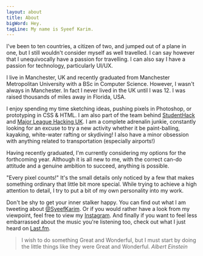 ```yaml
---
layout: about
title: About
bigWord: Hey.
tagLine: My name is Syeef Karim.
---
```


I've been to ten countries, a citizen of two, and jumped out of a plane in one, but I still wouldn't consider myself as well travelled. I can say however that I unequivocally have a passion for travelling. I can also say I have a passion for technology, particularly UI/UX. 

I live in Manchester, UK and recently graduated from Manchester Metropolitan University with a BSc in Computer Science. However, I wasn't always in Manchester. In fact I never lived in the UK until I was 12. I was raised thousands of miles away in Florida, USA.

I enjoy spending my time sketching ideas, pushing pixels in Photoshop, or prototyping in CSS & HTML. I am also part of the team behind <a id="links" href="http://www.studenthack.com/" target="_blank">StudentHack</a> and <a id="links" href="http://www.mlh.io" target="_blank">Major League Hacking UK</a>. I am a complete adrenalin junkie, constantly looking for an excuse to try a new activity whether it be paint-balling, kayaking, white-water rafting or skydiving! I also have a minor obsession with anything related to transportation (especially airports!)

Having recently graduated, I'm currently considering my options for the forthcoming year. Although it is all new to me, with the correct can-do attitude and a genuine ambition to succeed, anything is possible.

"Every pixel counts!" It's the small details only noticed by a few that makes something ordinary that little bit more special. While trying to achieve a high attention to detail, I try to put a bit of my own personality into my work.

Don't be shy to get your inner stalker happy. You can find out what I am tweeting about <a id="links" href="http://www.twitter.com/syeefkarim" target="_blank">@SyeefKarim</a>. Or if you would rather have a look from my viewpoint, feel free to view my <a id="links" href="http://www.instagram.com/syeef" target="_blank">Instagram</a>. And finally if you want to feel less embarrassed about the music you're listening too, check out what I just heard on <a id="links" href="http://www.last.fm/user/Syeef" target="_blank">Last.fm</a>.

>I wish to do something Great and Wonderful, but I must start by doing the little things like they were Great and Wonderful. <cite>Albert Einstein</cite>